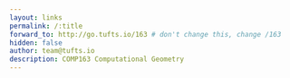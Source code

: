 ```yaml
---
layout: links
permalink: /:title
forward_to: http://go.tufts.io/163 # don't change this, change /163
hidden: false
author: team@tufts.io
description: COMP163 Computational Geometry
---
```

